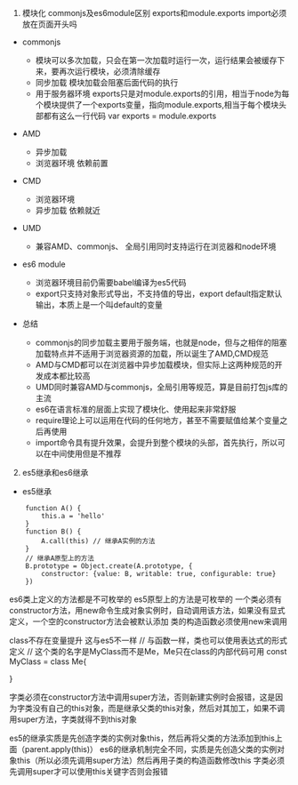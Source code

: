 1. 模块化 commonjs及es6module区别 exports和module.exports import必须放在页面开头吗
- commonjs 
    - 模块可以多次加载，只会在第一次加载时运行一次，运行结果会被缓存下来，要再次运行模块，必须清除缓存
    - 同步加载 模块加载会阻塞后面代码的执行
    - 用于服务器环境
    exports只是对module.exports的引用，相当于node为每个模块提供了一个exports变量，指向module.exports,相当于每个模块头部都有这么一行代码
    var exports = module.exports

- AMD
    - 异步加载
    - 浏览器环境 依赖前置

- CMD
    - 浏览器环境
    - 异步加载 依赖就近

- UMD
    - 兼容AMD、commonjs、 全局引用同时支持运行在浏览器和node环境

- es6 module
    - 浏览器环境目前仍需要babel编译为es5代码
    - export只支持对象形式导出，不支持值的导出，export default指定默认输出，本质上是一个叫default的变量



- 总结
    - commonjs的同步加载主要用于服务端，也就是node，但与之相伴的阻塞加载特点并不适用于浏览器资源的加载，所以诞生了AMD,CMD规范
    - AMD与CMD都可以在浏览器中异步加载模块，但实际上这两种规范的开发成本都比较高
    - UMD同时兼容AMD与commonjs，全局引用等规范，算是目前打包js库的主流
    - es6在语言标准的层面上实现了模块化、使用起来非常舒服
    - require理论上可以运用在代码的任何地方，甚至不需要赋值给某个变量之后再使用
    - import命令具有提升效果，会提升到整个模块的头部，首先执行，所以可以在中间使用但是不推荐

2. es5继承和es6继承
- es5继承
```
    function A() {
        this.a = 'hello'
    }
    function B() {
        A.call(this) // 继承A实例的方法
    }
    // 继承A原型上的方法
    B.prototype = Object.create(A.prototype, {
        constructor: {value: B, writable: true, configurable: true}
    })
```

es6类上定义的方法都是不可枚举的
es5原型上的方法是可枚举的
一个类必须有constructor方法，用new命令生成对象实例时，自动调用该方法，如果没有显式定义，一个空的constructor方法会被默认添加
类的构造函数必须使用new来调用

class不存在变量提升 这与es5不一样
// 与函数一样，类也可以使用表达式的形式定义
// 这个类的名字是MyClass而不是Me，Me只在class的内部代码可用
const MyClass = class Me{

}

字类必须在constructor方法中调用super方法，否则新建实例时会报错，这是因为字类没有自己的this对象，而是继承父类的this对象，然后对其加工，如果不调用super方法，字类就得不到this对象

es5的继承实质是先创造字类的实例对象this，然后再将父类的方法添加到this上面（parent.apply(this)）
es6的继承机制完全不同，实质是先创造父类的实例对象this（所以必须先调用super方法）然后再用子类的构造函数修改this
字类必须先调用super才可以使用this关键字否则会报错
